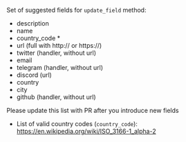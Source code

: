 Set of suggested fields for `update_field` method:

- description
- name
- country_code *
- url (full with http:// or https://)
- twitter (handler, without url)
- email
- telegram (handler, without url)
- discord (url)
- country
- city
- github (handler, without url)

Please update this list with PR after you introduce new fields

* List of valid country codes (`country_code`): https://en.wikipedia.org/wiki/ISO_3166-1_alpha-2

